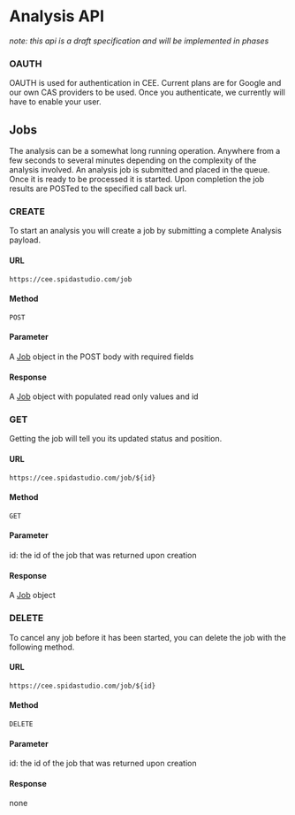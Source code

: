 Analysis API 
===========

_note: this api is a draft specification and will be implemented in phases_

### OAUTH

OAUTH is used for authentication in CEE.  Current plans are for Google and our own CAS providers to be used. Once you authenticate, we currently will have to enable your user.

Jobs
----

The analysis can be a somewhat long running operation.  Anywhere from a few seconds to several minutes depending on the complexity of the analysis involved.  An analysis job is submitted and placed in the queue.  Once it is ready to be processed it is started.  Upon completion the job results are POSTed to the specified call back url.  

### CREATE

To start an analysis you will create a job by submitting a complete Analysis payload.

#### URL

    https://cee.spidastudio.com/job

#### Method

    POST

#### Parameter

A [Job](../../resources/schema/spidacalc/cee/job.schema) object in the POST body with required fields

#### Response

A [Job](../../resources/schema/spidacalc/cee/job.schema) object with populated read only values and id

### GET

Getting the job will tell you its updated status and position.

#### URL

    https://cee.spidastudio.com/job/${id}

#### Method

    GET

#### Parameter

  id: the id of the job that was returned upon creation

#### Response

  A [Job](../../resources/schema/spidacalc/cee/job.schema) object

### DELETE

To cancel any job before it has been started, you can delete the job with the following method.

#### URL

    https://cee.spidastudio.com/job/${id}

#### Method

    DELETE

#### Parameter

id: the id of the job that was returned upon creation

#### Response

none

